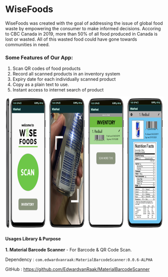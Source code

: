 # WiseFoods

WiseFoods was created with the goal of addressing the issue of global food waste by empowering the consumer to make informed decisions. Accoring to CBC Canada in 2019, more than 50% of all food produced in Canada is lost or wasted. All of this wasted food could have gone towards communities in need. 

### Some Features of Our App: 
 
1. Scan QR codes of food products 
2. Record all scanned products in an inventory system
3. Expiry date for each individually scanned product 
4. Copy as a plain text to use. 
5. Instant access to internet search of product


<img src="Screen_Shot_2019-06-23_at_10.08.46_AM.png" height="420" width="1200">



#### Usages Library & Purpose ####

**1. Material Barcode Scanner** - For Barcode & QR Code Scan. 

Dependency : `com.edwardvanraak:MaterialBarcodeScanner:0.0.6-ALPHA`

GitHub : https://github.com/EdwardvanRaak/MaterialBarcodeScanner

